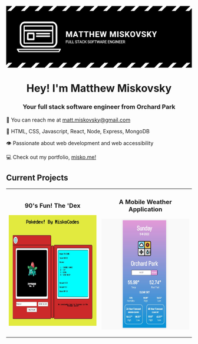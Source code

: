 <img align="center" src="https://github.com/misko9251/mattmiskovsky/blob/main/images/banner.JPG">
<h1 align="center">Hey! I'm Matthew Miskovsky</h1>
<h3 align="center">Your full stack software engineer from Orchard Park</h3>

:wave: You can reach me at <a href="mailto:matt.miskovsky@gmail.com">matt.miskovsky@gmail.com</a>   

:brain: HTML, CSS, Javascript, React, Node, Express, MongoDB

:eye: Passionate about web development and web accessibility

:computer: Check out my portfolio, [misko.me!](https://misko.me/)

<h2>Current Projects</h2>
<div align="center">
  <table>
    <tr>
        <td width="50%">
          <h3 align="center">90's Fun! The 'Dex</h3>
          <p align="center">
          <img height="300px" src="https://github.com/misko9251/mattmiskovsky/blob/main/images/dex.JPG">
          </p>
        </td>
        <td width="50%">
          <h3 align="center">A Mobile Weather Application</h3>
          <p align="center">
          <img height="300px" src="https://github.com/misko9251/mattmiskovsky/blob/main/images/weather.JPG">  
          </p>
        </td>
     </tr>


<!-- https://github.com/misko9251/mattmiskovsky/blob/main/images/dex.JPG -->
